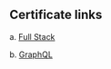 ## Certificate links

a. [Full Stack](https://studies.cs.helsinki.fi/stats/api/certificate/fullstackopen/en/8678f31aa76cf5f3b8c6ef819f43bb32)

b. [GraphQL](https://studies.cs.helsinki.fi/stats/api/certificate/fs-graphql/en/7eec765f7c651ff76ed4a1ce170ac0ab)